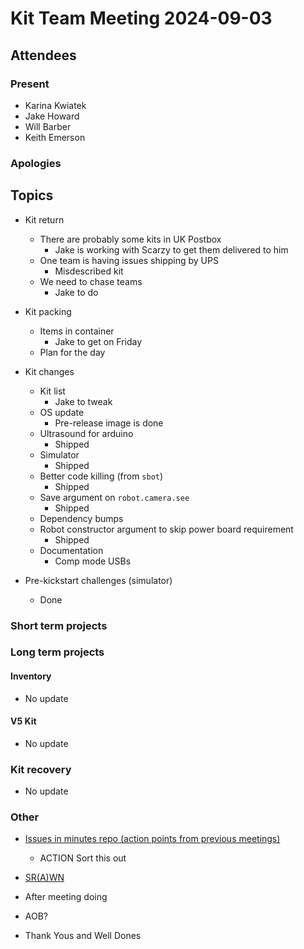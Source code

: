 # Kit Team Meeting 2024-09-03

## Attendees

### Present

- Karina Kwiatek
- Jake Howard
- Will Barber
- Keith Emerson

### Apologies

## Topics

- Kit return
    - There are probably some kits in UK Postbox
        - Jake is working with Scarzy to get them delivered to him
    - One team is having issues shipping by UPS
        - Misdescribed kit
    - We need to chase teams
        - Jake to do

- Kit packing
    - Items in container
        - Jake to get on Friday
    - Plan for the day

- Kit changes
    - Kit list
        - Jake to tweak
    - OS update
        - Pre-release image is done
    - Ultrasound for arduino
        - Shipped
    - Simulator
        - Shipped
    - Better code killing (from `sbot`)
        - Shipped
    - Save argument on `robot.camera.see`
        - Shipped
    - Dependency bumps
    - Robot constructor argument to skip power board requirement
        - Shipped
    - Documentation
        - Comp mode USBs

- Pre-kickstart challenges (simulator)
    - Done
    
    
### Short term projects

### Long term projects

#### Inventory

- No update

#### V5 Kit

- No update

### Kit recovery

- No update

### Other

- [Issues in minutes repo (action points from previous meetings)](https://github.com/srobo/kit-team-minutes/issues)
    - ACTION Sort this out
- [SR(A)WN](https://github.com/srobo/srawn/issues)
- After meeting doing
- AOB?
    
- Thank Yous and Well Dones

